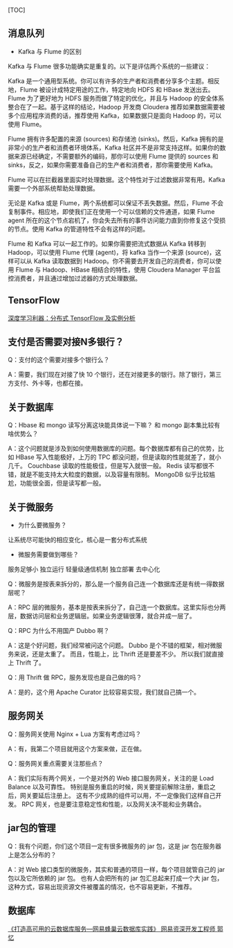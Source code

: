 
[TOC]





## 消息队列

- Kafka 与 Flume 的区别

Kafka 与 Flume 很多功能确实是重复的。以下是评估两个系统的一些建议：

Kafka 是一个通用型系统。你可以有许多的生产者和消费者分享多个主题。相反地，Flume 被设计成特定用途的工作，特定地向 HDFS 和 HBase 发送出去。Flume 为了更好地为 HDFS 服务而做了特定的优化，并且与 Hadoop 的安全体系整合在了一起。基于这样的结论，Hadoop 开发商 Cloudera 推荐如果数据需要被多个应用程序消费的话，推荐使用 Kafka，如果数据只是面向 Hadoop 的，可以使用 Flume。

Flume 拥有许多配置的来源 (sources) 和存储池 (sinks)。然后，Kafka 拥有的是非常小的生产者和消费者环境体系，Kafka 社区并不是非常支持这样。如果你的数据来源已经确定，不需要额外的编码，那你可以使用 Flume 提供的 sources 和 sinks，反之，如果你需要准备自己的生产者和消费者，那你需要使用 Kafka。

Flume 可以在拦截器里面实时处理数据。这个特性对于过滤数据非常有用。Kafka 需要一个外部系统帮助处理数据。

无论是 Kafka 或是 Flume，两个系统都可以保证不丢失数据。然后，Flume 不会复制事件。相应地，即使我们正在使用一个可以信赖的文件通道，如果 Flume agent 所在的这个节点宕机了，你会失去所有的事件访问能力直到你修复这个受损的节点。使用 Kafka 的管道特性不会有这样的问题。

Flume 和 Kafka 可以一起工作的。如果你需要把流式数据从 Kafka 转移到 Hadoop，可以使用 Flume 代理 (agent)，将 kafka 当作一个来源 (source)，这样可以从 Kafka 读取数据到 Hadoop。你不需要去开发自己的消费者，你可以使用 Flume 与 Hadoop、HBase 相结合的特性，使用 Cloudera Manager 平台监控消费者，并且通过增加过滤器的方式处理数据。

## TensorFlow

[深度学习利器：分布式 TensorFlow 及实例分析](http://mp.weixin.qq.com/s?__biz=MzI4MjE3MTcwNA==&mid=2664335065&idx=1&sn=d5a71c8219b684e266e1339ee9a39b8c&chksm=f0a4268ec7d3af983f2aaa86af648aa1449f8bb2c2e2722ba9987935b3c48ad9ff236581134e#rd)


## 支付是否需要对接N多银行？

Q：支付的这个需要对接多个银行么？

A：需要，我们现在对接了快 10 个银行，还在对接更多的银行。除了银行，第三方支付、外卡等，也都在接。


## 关于数据库

Q：Hbase 和 mongo 读写分离这块能具体说一下嘛？ 和 mongo 副本集比较有啥优势么？

A：这个问题就是涉及到如何使用数据库的问题。每个数据库都有自己的优势，比如 HBase 写入性能极好，上万的 TPC 都没问题，但是读取的性能就差了，就小几千。 Couchbase 读取的性能极佳，但是写入就很一般。 Redis 读写都很不错，就是不能支持太大粒度的数据，以及容量有限制。 MongoDB 似乎比较尴尬，功能很全面，但是读写都一般。

## 关于微服务

- 为什么要微服务？

让系统尽可能快的相应变化，核心是一套分布式系统


- 微服务需要做到哪些？

服务足够小
独立运行
轻量级通信机制
独立部署
去中心化

Q：微服务是按表来拆分的，那么是一个服务自己连一个数据库还是有统一得数据层呢？

A：RPC 层的微服务，基本是按表来拆分了，自己连一个数据库。这里实际也分两层，数据访问层和业务逻辑层。如果业务逻辑很薄，就合并成一层了。

Q：RPC 为什么不用国产 Dubbo 啊？

A：这是个好问题，我们经常被问这个问题。 Dubbo 是个不错的框架，相对微服务来说，还是太重了。 而且，性能上，比 Thrift 还是要差不少。 所以我们就直接上 Thrift 了。

Q：用 Thrift 做 RPC，服务发现也是自己做的吗？

A：是的，这个用 Apache Curator 比较容易实现，我们就自己搞一个。


## 服务网关

Q：服务网关使用 Nginx + Lua 方案有考虑过吗？

A：有，我第二个项目就用这个方案来做，正在做。

Q：服务网关重点需要关注那些点？

A：我们实际有两个网关，一个是对外的 Web 接口服务网关，关注的是 Load Balance 以及可靠性。 特别是服务重启的时候，网关要提前解除注册，重启之后，网关要延后注册上。 这有不少成熟的组件可以用，不一定像我们这样自己开发。 RPC 网关，也是要注意稳定性和性能，以及网关决不能和业务耦合。

## jar包的管理

Q：我有个问题，你们这个项目一定有很多微服务的 jar 包，这是 jar 包在服务器上是怎么分布的？

A：对 Web 接口类型的微服务，其实和普通的项目一样，每个项目就管自己的 jar 包以及它所依赖的 jar 包。 也有人会把所有的 jar 包汇总起来打成一个大 jar 包，这种方式，容易出现资源文件被覆盖的情况，也不容易更新，不推荐。


## 数据库

[《打造高可用的云数据库服务—网易蜂巢云数据库实践》 网易资深开发工程师 郭忆](http://www.infoq.com/cn/presentations/build-a-highly-available-cloud-database-services)